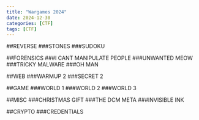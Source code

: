 ```yaml
---
title: "Wargames 2024"
date: 2024-12-30
categories: [CTF]
tags: [CTF]
---
```


##REVERSE
###STONES
###SUDOKU

##FORENSICS
###I CANT MANIPULATE PEOPLE
###UNWANTED MEOW
###TRICKY MALWARE
###OH MAN

##WEB
###WARMUP 2
###SECRET 2

##GAME
###WORLD 1
###WORLD 2
###WORLD 3

##MISC
###CHRISTMAS GIFT
###THE DCM META
###INVISIBLE INK

##CRYPTO
###CREDENTIALS
